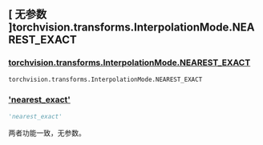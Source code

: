 ## [ 无参数 ]torchvision.transforms.InterpolationMode.NEAREST_EXACT

### [torchvision.transforms.InterpolationMode.NEAREST_EXACT](https://pytorch.org/vision/stable/index.html)

```python
torchvision.transforms.InterpolationMode.NEAREST_EXACT
```

### ['nearest_exact']()

```python
'nearest_exact'
```

两者功能一致，无参数。

